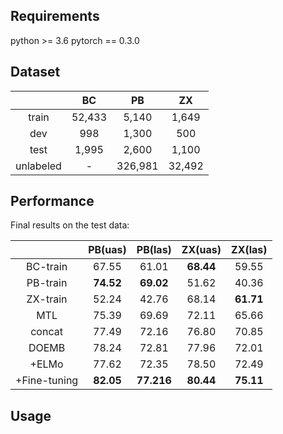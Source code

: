## Requirements
python >= 3.6
pytorch == 0.3.0
## Dataset
|          |BC     |PB      |ZX    |
|:--------:|:-----:|:-----: |:----:|
|train     | 52,433|5,140   |1,649 |
|dev       | 998   |1,300   |500   |
|test      |1,995  |2,600   | 1,100|
|unlabeled | -     | 326,981|32,492|

## Performance
  Final results on the test data:
  
|              | PB(uas)    | PB(las) |ZX(uas)  |  ZX(las)|
|:------------:|:----------:|:-------:|:-------:|:-------:|
|BC-train      |67.55      |61.01     |**68.44**|59.55    |
|PB-train      |**74.52**  |**69.02** |51.62    |40.36    |
|ZX-train      |52.24      |42.76     |68.14    |**61.71**|        
|  MTL         | 75.39     |69.69     |72.11    |65.66    |
| concat       | 77.49     | 72.16    |76.80    |70.85    |
| DOEMB        | 78.24     |72.81     |77.96    |72.01    |
| +ELMo        |77.62      |72.35     |78.50    |72.49    | 
| +Fine-tuning | **82.05** |**77.216**|**80.44**|**75.11**|

## Usage


